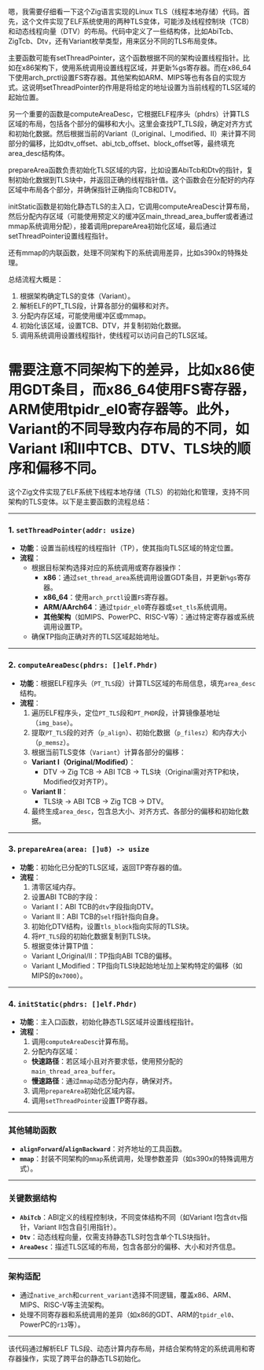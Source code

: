嗯，我需要仔细看一下这个Zig语言实现的Linux TLS（线程本地存储）代码。首先，这个文件实现了ELF系统使用的两种TLS变体，可能涉及线程控制块（TCB）和动态线程向量（DTV）的布局。代码中定义了一些结构体，比如AbiTcb、ZigTcb、Dtv，还有Variant枚举类型，用来区分不同的TLS布局变体。

主要函数可能有setThreadPointer，这个函数根据不同的架构设置线程指针。比如在x86架构下，使用系统调用设置线程区域，并更新%gs寄存器。而在x86_64下使用arch_prctl设置FS寄存器。其他架构如ARM、MIPS等也有各自的实现方式。这说明setThreadPointer的作用是将给定的地址设置为当前线程的TLS区域的起始位置。

另一个重要的函数是computeAreaDesc，它根据ELF程序头（phdrs）计算TLS区域的布局，包括各个部分的偏移和大小。这里会查找PT_TLS段，确定对齐方式和初始化数据。然后根据当前的Variant（I_original、I_modified、II）来计算不同部分的偏移，比如dtv_offset、abi_tcb_offset、block_offset等，最终填充area_desc结构体。

prepareArea函数负责初始化TLS区域的内容，比如设置AbiTcb和Dtv的指针，复制初始化数据到TLS块中，并返回正确的线程指针值。这个函数会在分配好的内存区域中布局各个部分，并确保指针正确指向TCB和DTV。

initStatic函数是初始化静态TLS的主入口，它调用computeAreaDesc计算布局，然后分配内存区域（可能使用预定义的缓冲区main_thread_area_buffer或者通过mmap系统调用分配），接着调用prepareArea初始化区域，最后通过setThreadPointer设置线程指针。

还有mmap的内联函数，处理不同架构下的系统调用差异，比如s390x的特殊处理。

总结流程大概是：
1. 根据架构确定TLS的变体（Variant）。
2. 解析ELF的PT_TLS段，计算各部分的偏移和对齐。
3. 分配内存区域，可能使用缓冲区或mmap。
4. 初始化该区域，设置TCB、DTV，并复制初始化数据。
5. 调用系统调用设置线程指针，使线程可以访问自己的TLS区域。

需要注意不同架构下的差异，比如x86使用GDT条目，而x86_64使用FS寄存器，ARM使用tpidr_el0寄存器等。此外，Variant的不同导致内存布局的不同，如Variant I和II中TCB、DTV、TLS块的顺序和偏移不同。
================================================
这个Zig文件实现了ELF系统下线程本地存储（TLS）的初始化和管理，支持不同架构的TLS变体。以下是主要函数的流程总结：

---

### **1. `setThreadPointer(addr: usize)`**
- **功能**：设置当前线程的线程指针（TP），使其指向TLS区域的特定位置。
- **流程**：
  - 根据目标架构选择对应的系统调用或寄存器操作：
    - **x86**：通过`set_thread_area`系统调用设置GDT条目，并更新`%gs`寄存器。
    - **x86_64**：使用`arch_prctl`设置`FS`寄存器。
    - **ARM/AArch64**：通过`tpidr_el0`寄存器或`set_tls`系统调用。
    - **其他架构**（如MIPS、PowerPC、RISC-V等）：通过特定寄存器或系统调用设置TP。
  - 确保TP指向正确对齐的TLS区域起始地址。

---

### **2. `computeAreaDesc(phdrs: []elf.Phdr)`**
- **功能**：根据ELF程序头（`PT_TLS`段）计算TLS区域的布局信息，填充`area_desc`结构。
- **流程**：
  1. 遍历ELF程序头，定位`PT_TLS`段和`PT_PHDR`段，计算镜像基地址（`img_base`）。
  2. 提取`PT_TLS`段的对齐（`p_align`）、初始化数据（`p_filesz`）和内存大小（`p_memsz`）。
  3. 根据当前TLS变体（`Variant`）计算各部分的偏移：
    - **Variant I（Original/Modified）**：
      - DTV → Zig TCB → ABI TCB → TLS块（Original需对齐TP和块，Modified仅对齐TP）。
    - **Variant II**：
      - TLS块 → ABI TCB → Zig TCB → DTV。
  4. 最终生成`area_desc`，包含总大小、对齐方式、各部分的偏移和初始化数据。

---

### **3. `prepareArea(area: []u8) -> usize`**
- **功能**：初始化已分配的TLS区域，返回TP寄存器的值。
- **流程**：
  1. 清零区域内存。
  2. 设置ABI TCB的字段：
    - Variant I：ABI TCB的`dtv`字段指向DTV。
    - Variant II：ABI TCB的`self`指针指向自身。
  3. 初始化DTV结构，设置`tls_block`指向实际的TLS块。
  4. 将`PT_TLS`段的初始化数据复制到TLS块。
  5. 根据变体计算TP值：
    - Variant I_Original/II：TP指向ABI TCB的偏移。
    - Variant I_Modified：TP指向TLS块起始地址加上架构特定的偏移（如MIPS的`0x7000`）。

---

### **4. `initStatic(phdrs: []elf.Phdr)`**
- **功能**：主入口函数，初始化静态TLS区域并设置线程指针。
- **流程**：
  1. 调用`computeAreaDesc`计算布局。
  2. 分配内存区域：
    - **快速路径**：若区域小且对齐要求低，使用预分配的`main_thread_area_buffer`。
    - **慢速路径**：通过`mmap`动态分配内存，确保对齐。
  3. 调用`prepareArea`初始化区域内容。
  4. 调用`setThreadPointer`设置TP寄存器。

---

### **其他辅助函数**
- **`alignForward`/`alignBackward`**：对齐地址的工具函数。
- **`mmap`**：封装不同架构的`mmap`系统调用，处理参数差异（如s390x的特殊调用方式）。

---

### **关键数据结构**
- **`AbiTcb`**：ABI定义的线程控制块，不同变体结构不同（如Variant I包含`dtv`指针，Variant II包含自引用指针）。
- **`Dtv`**：动态线程向量，仅需支持静态TLS时包含单个TLS块指针。
- **`AreaDesc`**：描述TLS区域的布局，包含各部分的偏移、大小和对齐信息。

---

### **架构适配**
- 通过`native_arch`和`current_variant`选择不同逻辑，覆盖x86、ARM、MIPS、RISC-V等主流架构。
- 处理不同寄存器和系统调用的差异（如x86的GDT、ARM的`tpidr_el0`、PowerPC的`r13`等）。

---

该代码通过解析ELF TLS段、动态计算内存布局，并结合架构特定的系统调用和寄存器操作，实现了跨平台的静态TLS初始化。
